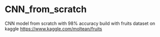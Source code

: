 # CNN_from_scratch
CNN model from scratch with 98% accuracy build with fruits dataset on kaggle  https://www.kaggle.com/moltean/fruits
